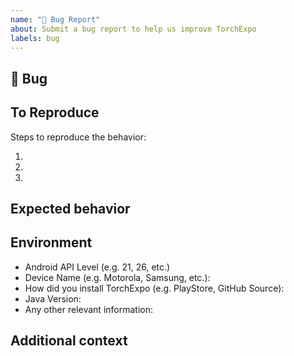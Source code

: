 ```yaml
---
name: "🐛 Bug Report"
about: Submit a bug report to help us improve TorchExpo
labels: bug
---
```


## 🐛 Bug

<!-- A clear and concise description of what the bug is -->

## To Reproduce

Steps to reproduce the behavior:

1.
1.
1.

<!-- If you have a code sample, error messages, stack traces, please provide it here as well -->

## Expected behavior

<!-- A clear and concise description of what you expected to happen -->

## Environment

 - Android API Level (e.g. 21, 26, etc.)
 - Device Name (e.g. Motorola, Samsung, etc.):
 - How did you install TorchExpo (e.g. PlayStore, GitHub Source):
 - Java Version: 
 - Any other relevant information: 

## Additional context

<!-- Add any other context about the problem here -->